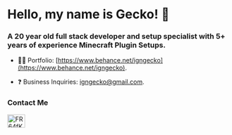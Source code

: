 <h1 align="left">Hello, my name is Gecko! 👋</h1>
<h3 align="left">A 20 year old full stack developer and setup specialist with 5+ years of experience Minecraft Plugin Setups.</h3>

* 👨‍💻 Portfolio: [https://www.behance.net/igngecko](https://www.behance.net/igngecko).

* ❓ Business Inquiries: igngecko@gmail.com.

<h3 align="left">Contact Me</h3>
<p align="left">
<a href="[https://discord.gg/jKsHDmkPRK]" target="blank"><img align="center" src="https://raw.githubusercontent.com/rahuldkjain/github-profile-readme-generator/master/src/images/icons/Social/discord.svg" alt="FR64fKRs2N" height="30" width="40" /></a>
</p>
